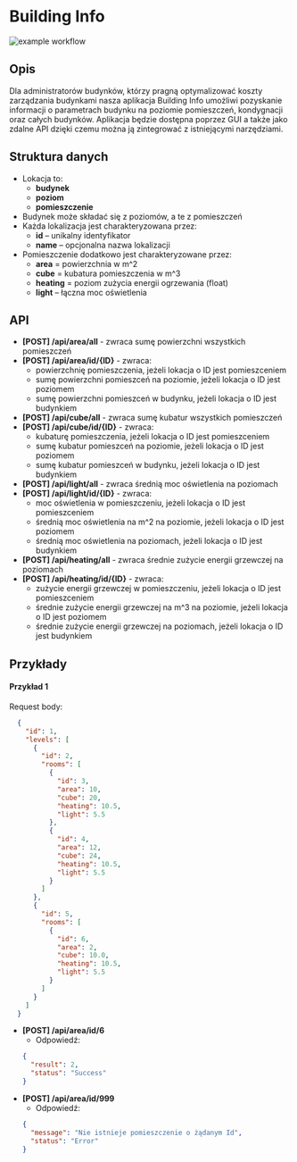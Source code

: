 # Building Info
![example workflow](https://github.com/patlukas/PUT_term5_IO_BuildingInfo/actions/workflows/ci.yml/badge.svg)

## Opis
Dla administratorów budynków, którzy pragną optymalizować koszty zarządzania budynkami  nasza aplikacja Building Info umożliwi pozyskanie informacji o parametrach budynku na poziomie pomieszczeń, kondygnacji oraz całych budynków. Aplikacja będzie dostępna poprzez GUI a także jako zdalne API dzięki czemu można ją zintegrować z istniejącymi narzędziami.

## Struktura danych 
- Lokacja to:
    - **budynek**
    - **poziom**
    - **pomieszczenie**
- Budynek może składać się z poziomów, a te z pomieszczeń
- Każda lokalizacja jest charakteryzowana przez:
    - **id** – unikalny identyfikator
    - **name** – opcjonalna nazwa lokalizacji
- Pomieszczenie dodatkowo jest charakteryzowane przez:
    - **area** = powierzchnia w m^2
    - **cube** = kubatura pomieszczenia w m^3
    - **heating** = poziom zużycia energii ogrzewania (float)
    - **light** – łączna moc oświetlenia

## API
  - **[POST] /api/area/all** - zwraca sumę powierzchni wszystkich pomieszczeń
  - **[POST] /api/area/id/{ID}** - zwraca:
    - powierzchnię pomieszczenia, jeżeli lokacja o ID jest pomieszceniem
    - sumę powierzchni pomieszceń na poziomie, jeżeli lokacja o ID jest poziomem
    - sumę powierzchni pomieszceń w budynku, jeżeli lokacja o ID jest budynkiem
  - **[POST] /api/cube/all** - zwraca sumę kubatur wszystkich pomieszczeń
  - **[POST] /api/cube/id/{ID}** - zwraca:
    - kubaturę pomieszczenia, jeżeli lokacja o ID jest pomieszceniem
    - sumę kubatur pomieszceń na poziomie, jeżeli lokacja o ID jest poziomem
    - sumę kubatur pomieszceń w budynku, jeżeli lokacja o ID jest budynkiem
  - **[POST] /api/light/all** - zwraca średnią moc oświetlenia na poziomach
  - **[POST] /api/light/id/{ID}** - zwraca:
    - moc oświetlenia w pomieszczeniu, jeżeli lokacja o ID jest pomieszceniem
    - średnią moc oświetlenia na m^2 na poziomie, jeżeli lokacja o ID jest poziomem
    - średnią moc oświetlenia na poziomach, jeżeli lokacja o ID jest budynkiem
- **[POST] /api/heating/all** - zwraca średnie zużycie energii grzewczej na poziomach 
- **[POST] /api/heating/id/{ID}** - zwraca:
  - zużycie energii grzewczej w pomieszczeniu, jeżeli lokacja o ID jest pomieszceniem
  - średnie zużycie energii grzewczej na m^3 na poziomie, jeżeli lokacja o ID jest poziomem
  - średnie zużycie energii grzewczej na poziomach, jeżeli lokacja o ID jest budynkiem

## Przykłady
#### Przykład 1
Request body:
```json
  {
    "id": 1,
    "levels": [
      {
        "id": 2,
        "rooms": [
          {
            "id": 3,
            "area": 10,
            "cube": 20,
            "heating": 10.5,
            "light": 5.5
          },
          {
            "id": 4,
            "area": 12,
            "cube": 24,
            "heating": 10.5,
            "light": 5.5
          }
        ]
      },
      {
        "id": 5,
        "rooms": [
          {
            "id": 6,
            "area": 2,
            "cube": 10.0,
            "heating": 10.5,
            "light": 5.5
          }
        ]
      }
    ]
  }
```

  - **[POST] /api/area/id/6**
    - Odpowiedź:
    ```json
    {
      "result": 2,
      "status": "Success"
    }
    ```
- **[POST] /api/area/id/999**
  - Odpowiedź:
  ```json
  {
    "message": "Nie istnieje pomieszczenie o żądanym Id",
    "status": "Error"
  }
  ```